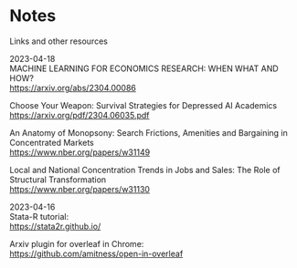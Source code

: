 # Notes
Links and other resources 

2023-04-18  
MACHINE LEARNING FOR ECONOMICS RESEARCH: WHEN WHAT AND HOW?  
https://arxiv.org/abs/2304.00086

Choose Your Weapon: Survival Strategies for Depressed AI Academics  
https://arxiv.org/pdf/2304.06035.pdf

An Anatomy of Monopsony: Search Frictions, Amenities and Bargaining in Concentrated Markets  
https://www.nber.org/papers/w31149

Local and National Concentration Trends in Jobs and Sales: The Role of Structural Transformation  
https://www.nber.org/papers/w31130

2023-04-16  
Stata-R tutorial:  
https://stata2r.github.io/

Arxiv plugin for overleaf in Chrome:  
https://github.com/amitness/open-in-overleaf

